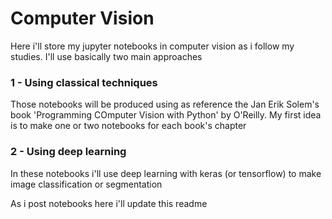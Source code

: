 # Computer Vision
Here i'll store my jupyter notebooks in computer vision as i follow my studies. I'll use basically two main approaches

### 1 - Using classical techniques
Those notebooks will be produced using as reference the Jan Erik Solem's book 'Programming COmputer Vision with Python' by O'Reilly.
My first idea is to make one or two notebooks for each book's chapter

### 2 - Using deep learning
In these notebooks i'll use deep learning with keras (or tensorflow) to make image classification or segmentation


As i post notebooks here i'll update this readme
